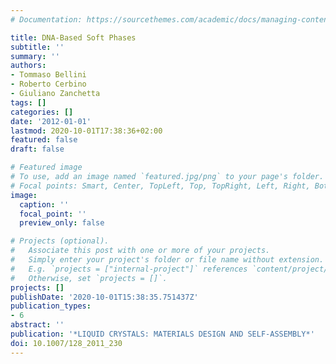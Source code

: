 ```yaml
---
# Documentation: https://sourcethemes.com/academic/docs/managing-content/

title: DNA-Based Soft Phases
subtitle: ''
summary: ''
authors:
- Tommaso Bellini
- Roberto Cerbino
- Giuliano Zanchetta
tags: []
categories: []
date: '2012-01-01'
lastmod: 2020-10-01T17:38:36+02:00
featured: false
draft: false

# Featured image
# To use, add an image named `featured.jpg/png` to your page's folder.
# Focal points: Smart, Center, TopLeft, Top, TopRight, Left, Right, BottomLeft, Bottom, BottomRight.
image:
  caption: ''
  focal_point: ''
  preview_only: false

# Projects (optional).
#   Associate this post with one or more of your projects.
#   Simply enter your project's folder or file name without extension.
#   E.g. `projects = ["internal-project"]` references `content/project/deep-learning/index.md`.
#   Otherwise, set `projects = []`.
projects: []
publishDate: '2020-10-01T15:38:35.751437Z'
publication_types:
- 6
abstract: ''
publication: '*LIQUID CRYSTALS: MATERIALS DESIGN AND SELF-ASSEMBLY*'
doi: 10.1007/128_2011_230
---
```

